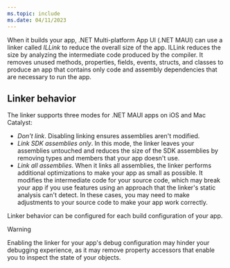 ```yaml
---
ms.topic: include
ms.date: 04/11/2023
---
```


When it builds your app, .NET Multi-platform App UI (.NET MAUI) can use a linker called *ILLink* to reduce the overall size of the app. ILLink reduces the size by analyzing the intermediate code produced by the compiler. It removes unused methods, properties, fields, events, structs, and classes to produce an app that contains only code and assembly dependencies that are necessary to run the app.

## Linker behavior

The linker supports three modes for .NET MAUI apps on iOS and Mac Catalyst:

- *Don't link*. Disabling linking ensures assemblies aren't modified.
- *Link SDK assemblies only*. In this mode, the linker leaves your assemblies untouched and reduces the size of the SDK assemblies by removing types and members that your app doesn't use.
- *Link all assemblies*. When it links all assemblies, the linker performs additional optimizations to make your app as small as possible. It modifies the intermediate code for your source code, which may break your app if you use features using an approach that the linker's static analysis can't detect. In these cases, you may need to make adjustments to your source code to make your app work correctly.

Linker behavior can be configured for each build configuration of your app.

> [!WARNING]
> Enabling the linker for your app's debug configuration may hinder your debugging experience, as it may remove property accessors that enable you to inspect the state of your objects.
